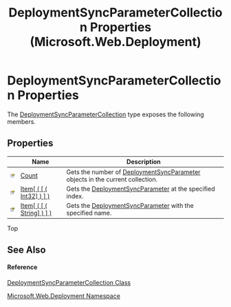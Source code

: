 ﻿---
title: DeploymentSyncParameterCollection Properties (Microsoft.Web.Deployment)
TOCTitle: DeploymentSyncParameterCollection Properties
ms:assetid: Properties.T:Microsoft.Web.Deployment.DeploymentSyncParameterCollection
ms:mtpsurl: https://msdn.microsoft.com/en-us/library/microsoft.web.deployment.deploymentsyncparametercollection_properties(v=VS.90)
ms:contentKeyID: 20208701
ms.date: 05/02/2012
mtps_version: v=VS.90
---

# DeploymentSyncParameterCollection Properties

The [DeploymentSyncParameterCollection](deploymentsyncparametercollection-class-microsoft-web-deployment.md) type exposes the following members.

## Properties

<table>
<thead>
<tr class="header">
<th> </th>
<th>Name</th>
<th>Description</th>
</tr>
</thead>
<tbody>
<tr class="odd">
<td><img src="images/Dd565996.pubproperty(en-us,VS.90).gif" title="Public property" alt="Public property" /></td>
<td><a href="deploymentsyncparametercollection-count-property-microsoft-web-deployment.md">Count</a></td>
<td>Gets the number of <a href="deploymentsyncparameter-class-microsoft-web-deployment.md">DeploymentSyncParameter</a> objects in the current collection.</td>
</tr>
<tr class="even">
<td><img src="images/Dd565996.pubproperty(en-us,VS.90).gif" title="Public property" alt="Public property" /></td>
<td><a href="deploymentsyncparametercollection-item-property-int32-microsoft-web-deployment.md">Item[ ( [ ( Int32] ) ] )</a></td>
<td>Gets the <a href="deploymentsyncparameter-class-microsoft-web-deployment.md">DeploymentSyncParameter</a> at the specified index.</td>
</tr>
<tr class="odd">
<td><img src="images/Dd565996.pubproperty(en-us,VS.90).gif" title="Public property" alt="Public property" /></td>
<td><a href="deploymentsyncparametercollection-item-property-string-microsoft-web-deployment.md">Item[ ( [ ( String] ) ] )</a></td>
<td>Gets the <a href="deploymentsyncparameter-class-microsoft-web-deployment.md">DeploymentSyncParameter</a> with the specified name.</td>
</tr>
</tbody>
</table>


Top

## See Also

#### Reference

[DeploymentSyncParameterCollection Class](deploymentsyncparametercollection-class-microsoft-web-deployment.md)

[Microsoft.Web.Deployment Namespace](microsoft-web-deployment-namespace.md)

